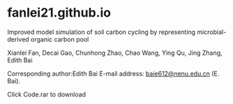# fanlei21.github.io
Improved model simulation of soil carbon cycling by representing microbial-derived organic carbon pool

Xianlei Fan, Decai Gao, Chunhong Zhao, Chao Wang, Ying Qu, Jing Zhang, Edith Bai

Corresponding author:Edith Bai
E-mail address: baie612@nenu.edu.cn (E. Bai).

Click Code.rar to download
